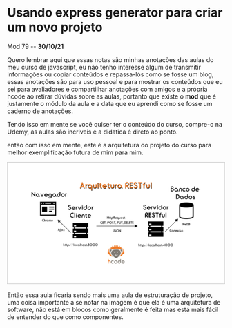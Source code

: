 # Usando express generator para criar um novo projeto

Mod 79 -- **30/10/21**

Quero lembrar aqui que essas notas são minhas anotações das aulas do meu curso de javascript, eu não tenho interesse algum de transmitir informações ou copiar conteúdos e repassa-lós como se fosse um blog, essas anotações são para uso pessoal e para mostrar os conteúdos que eu sei para avaliadores e compartilhar anotações com amigos e a própria hcode ao retirar dúvidas sobre as aulas, portanto que existe o **mod** que é justamente o módulo da aula e a data que eu aprendi como se fosse um caderno de anotações.

Tendo isso em mente se você quiser ter o conteúdo do curso, compre-o na Udemy, as aulas são incriveis e a didatica é direto ao ponto.

então com isso em mente, este é a arquitetura do projeto do curso para melhor exemplificação futura de mim para mim.

![arquitetura](..\img\ArquiteturaRESTful.png)

Então essa aula ficaria sendo mais uma aula de estruturação de projeto, uma coisa importante a se notar na imagem é que ela é uma arquitetura de software, não está em blocos como geralmente é feita mas está mais fácil de entender do que como componentes.
